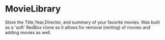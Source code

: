 # MovieLibrary
Store the Title,Year,Director, and summary of your favorite movies. Was built as a 'soft' RedBox clone so it allows for removal (renting) of movies and adding movies as well.
